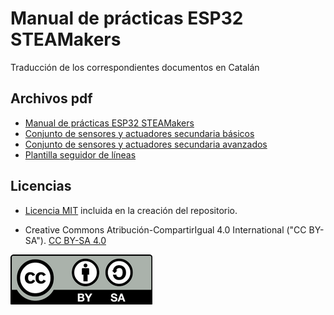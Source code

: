 # Manual de prácticas ESP32 STEAMakers

Traducción de los correspondientes documentos en Catalán

## Archivos pdf

* [Manual de prácticas ESP32 STEAMakers](pdf/manual_de_practicas_esp32_steamakers.pdf)
* [Conjunto de sensores y actuadores secundaria básicos](../pdf/conjunto%20de%20sensores%20y%20actuadores%20secundaria%20-%20basicos.pdf)
* [Conjunto de sensores y actuadores secundaria avanzados](../pdf/conjunto%20de%20sensores%20y%20actuadores%20secundaria%20-%20avanzados.pdf)
* [Plantilla seguidor de líneas](../pdf/P20%20-%20Seguidor%20de%20líneas%20-%20plantilla%20imprimir.pdf)

## Licencias

* [Licencia MIT](https://es.wikipedia.org/wiki/Licencia_MIT) incluida en la creación del repositorio.

* Creative Commons Atribución-CompartirIgual 4.0 International ("CC BY-SA"). [CC BY-SA 4.0](https://creativecommons.org/licenses/by-sa/4.0/deed.es)  

![CC BY-SA 4.0](./img/CCBYSA4.0.png)  
